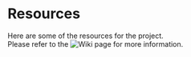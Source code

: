 # Resources

Here are some of the resources for the project.  
Please refer to the ![Wiki page](https://github.com/Rithesh17/DDS-Query-Optimisation-Algorithms/wiki) for more information.
